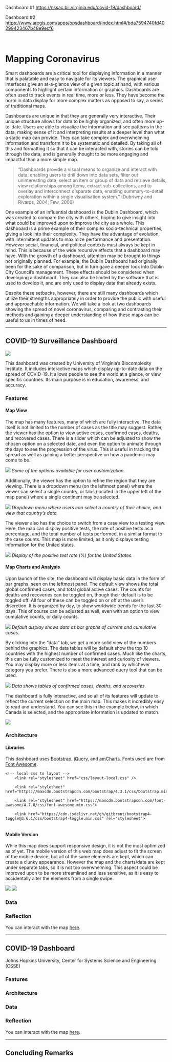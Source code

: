 Dashboard #1
https://nssac.bii.virginia.edu/covid-19/dashboard/

Dashboard #2
https://www.arcgis.com/apps/opsdashboard/index.html#/bda7594740fd40299423467b48e9ecf6


 
# Mapping Coronavirus

Smart dashboards are a critical tool for displaying information in a manner that is palatable and easy to navigate for its viewers. The graphical user interfaces give an at-a-glance view of a given topic at hand, with various components to highlight certain information or graphics. Dashboards are often used to track events in real time, more or less. They have become the norm in data display for more complex matters as opposed to say, a series of traditional maps.

Dashboards are unique in that they are generally very interactive. Their unique structure allows for data to be highly organized, and often more up-to-date. Users are able to visualize the information and see patterns in the data, making sense of it and interpreting results at a deeper level than what a static map can provide. They can take complex and overwhelming information and transform it to be systematic and detailed. By taking all of this and formatting it so that it can be interacted with, stories can be told through the data, and is generally thought to be more engaging and impactful than a more simple map.

> “Dashboards provide a visual means to organize and interact with data, enabling users to drill down into data sets, filter out uninteresting data, select an item or group of data and retrieve details, view relationships among items, extract sub-collections, and to overlay and interconnect disparate data, enabling summary-to-detail exploration within a single visualisation system.”
> (Dubriwny and Rivards, 2004; Few, 2006)

One example of an influential dashboard is the Dublin Dashboard, which was created to compare the city with others, hoping to give insight into what could be improved upon to improve the city as a whole. This dashboard is a prime example of their complex socio-technical properties, giving a look into their complexity. They have the advantage of evolution, with intermittent updates to maximize performance and presentation. However social, financial, and political contexts must always be kept in mind. This is because of the wide recursive effects that a dashboard may have. With the growth of a dashboard, attention may be brought to things not originally planned. For example, the Dublin Dashboard had originally been for the sake of comparison, but in turn gave a deeper look into Dublin City Council’s management. These effects should be considered when developing a dashboard. They can also be limited by the software that is used to develop it, and are only used to display data that already exists.

Despite these setbacks, however, there are still many dashboards which utilize their strengths appropriately in order to provide the public with useful and approachable information. We will take a look at two dashboards showing the spread of novel coronavirus, comparing and contrasting their methods and gaining a deeper understanding of how these maps can be useful to us in times of need.

---------------

## COVID-19 Surveillance Dashboard

![](img/dash1_uva_home.png)

This dashboard was created by University of Virginia’s Biocomplexity Institute. It includes interactive maps which display up-to-date data on the spread of COVID-19. It allows people to see the world at a glance, or view specific countries. Its main purpose is in education, awareness, and accuracy.

### Features

#### Map View

The map has many features, many of which are fully interactive. The data itself is not limited to the number of cases as the title may suggest. Rather, the viewer has the option to view active cases, confirmed cases, deaths, and recovered cases. There is a slider which can be adjusted to show the chosen option on a selected date, and even the option to animate through the days to see the progression of the virus. This is useful in tracking the spread as well as gaining a better perspective on how a pandemic may come to be.

![](img/dash1_uva_options.png)
*Some of the options available for user customization.*

Additionally, the viewer has the option to refine the region that they are viewing. There is a dropdown menu (on the leftmost panel) where the viewer can select a single country, or tabs (located in the upper left of the map panel) where a single continent may be selected.

![](img/dash1_uva_refinecountry.png)
*Dropdown menu where users can select a country of their choice, and view that country’s data.*

The viewer also has the choice to switch from a case view to a testing view. Here, the map can display positive tests, the rate of positive tests as a percentage, and the total number of tests performed, in a similar format to the case counts. This map is more limited, as it only displays testing information for the United states.

![](img/dash1_uva_postestrate.png)
*Display of the positive test rate (%) for the United States.*

#### Map Charts and Analysis

Upon launch of the site, the dashboard will display basic data in the form of bar graphs, seen on the leftmost panel. The default view shows the total global confirmed cases, and total global active cases. The counts for deaths and recoveries can be toggled on, though their default is to be toggled off. All four of these can be toggled on or off at the user’s discretion. It is organized by day, to show worldwide trends for the last 30 days. This of course can be adjusted as well, even with an option to view cumulative counts, or daily counts.

![](img/dash1_UVA_chart.png)
*Default display shows data as bar graphs of current and cumulative cases.*

By clicking into the “data” tab, we get a more solid view of the numbers behind the graphics. The data tables will by default show the top 10 countries with the highest number of confirmed cases. Much like the charts, this can be fully customized to meet the interest and curiosity of viewers. You may display more or less items at a time, and rank by whichever category you prefer. There is also a more advanced query tool that can be used.

![](img/dash1_uva_data.png)
*Data shows tables of confirmed cases, deaths, and recoveries.*

The dashboard is fully interactive, and so all of its features will update to reflect the current selection on the main map. This makes it incredibly easy to read and understand. You can see this in the example below, in which Canada is selected, and the appropriate information is updated to match.

![](img/dash1_uva_update.png)

### Architecture

#### Libraries

This dashboard uses [Bootstrap](https://getbootstrap.com/), [jQuery](https://jquery.com/), and [amCharts](https://www.amcharts.com/). Fonts used are from [Font Awesome](https://fontawesome.com/).
```
<!-- local css to layout -->
	<link rel="stylesheet" href="css/layout-local.css" />

	<link rel="stylesheet" href="https://maxcdn.bootstrapcdn.com/bootstrap/4.3.1/css/bootstrap.min.css">

	<link rel="stylesheet" href="https://maxcdn.bootstrapcdn.com/font-awesome/4.7.0/css/font-awesome.min.css">

	<link href="https://cdn.jsdelivr.net/gh/gitbrent/bootstrap4-toggle@3.6.1/css/bootstrap4-toggle.min.css" rel="stylesheet">


```

#### Mobile Version

While this map does support responsive design, it is not the most optimized as of yet. The mobile version of this web map does adjust to fit the screen of the mobile device, but all of the same elements are kept, which can create a clunky appearance. However the map and the charts/data are kept under separate tabs, so it is not too overwhelming. This aspect could be improved upon to be more streamlined and less sensitive, as it is easy to accidentally alter the elements from a single swipe.

![](img/dash1_uva_mobile1.jpg) ![](img/dash1_uva_mobile2.jpg)

### Data

### Reflection

You can interact with the map [here](https://nssac.bii.virginia.edu/covid-19/dashboard/).

---------------

## COVID-19 Dashboard

Johns Hopkins University, Center for Systems Science and Engineering (CSSE)

### Features

### Architecture

### Data

### Reflection

You can interact with the map [here](https://www.arcgis.com/apps/opsdashboard/index.html#/bda7594740fd40299423467b48e9ecf6).

---------------

## Concluding Remarks

